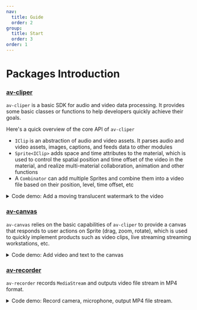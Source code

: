 ```yaml
---
nav:
  title: Guide
  order: 2
group:
  title: Start
  order: 3
order: 1
---
```


# Packages Introduction

### [av-cliper](https://bilibili.github.io/WebAV/_api/av-cliper/)

`av-cliper` is a basic SDK for audio and video data processing. It provides some basic classes or functions to help developers quickly achieve their goals.

Here's a quick overview of the core API of `av-cliper`

- `IClip` is an abstraction of audio and video assets. It parses audio and video assets, images, captions, and feeds data to other modules
- `Sprite<IClip>` adds space and time attributes to the material, which is used to control the spatial position and time offset of the video in the material, and realize multi-material collaboration, animation and other functions
- A `Combinator` can add multiple Sprites and combine them into a video file based on their position, level, time offset, etc
<details>
<summary style="cursor: pointer;"> Code demo: Add a moving translucent watermark to the video</summary>

```js
import {
  ImgClip,
  MP4Clip,
  OffscreenSprite,
  renderTxt2ImgBitmap,
  Combinator,
} from '@webav/av-cliper';

const spr1 = new OffscreenSprite(
  new MP4Clip((await fetch('./video/bunny.mp4')).body),
);
const spr2 = new OffscreenSprite(
  new ImgClip(
    await renderTxt2ImgBitmap(
      '水印',
      `font-size:40px; color: white; text-shadow: 2px 2px 6px red;`,
    ),
  ),
);
spr2.time = { offset: 0, duration: 5e6 };
spr2.setAnimation(
  {
    '0%': { x: 0, y: 0 },
    '25%': { x: 1200, y: 680 },
    '50%': { x: 1200, y: 0 },
    '75%': { x: 0, y: 680 },
    '100%': { x: 0, y: 0 },
  },
  { duration: 4e6, iterCount: 1 },
);
spr2.zIndex = 10;
spr2.opacity = 0.5;

const com = new Combinator({
  width: 1280,
  height: 720,
});

await com.addSprite(spr1);
await com.addSprite(spr2);

com.output(); // => ReadableStream
```

</details>

### [av-canvas](https://bilibili.github.io/WebAV/_api/av-canvas/)

`av-canvas` relies on the basic capabilities of `av-cliper` to provide a canvas that responds to user actions on Sprite (drag, zoom, rotate), which is used to quickly implement products such as video clips, live streaming streaming workstations, etc.

<details>
<summary style="cursor: pointer;">Code demo: Add video and text to the canvas</summary>

```js
import {
  ImgClip,
  MP4Clip,
  VisibleSprite,
  renderTxt2ImgBitmap,
} from '@webav/av-cliper';
import { AVCanvas } from '@webav/av-canvas';

const avCvs = new AVCanvas(document.querySelector('#app'), {
  width: 1280,
  height: 720,
});

const spr1 = new VisibleSprite(
  new MP4Clip((await fetch('./video/bunny.mp4')).body),
);
const spr2 = new VisibleSprite(
  new ImgClip(
    await renderTxt2ImgBitmap(
      '水印',
      `font-size:40px; color: white; text-shadow: 2px 2px 6px red;`,
    ),
  ),
);

await avCvs.add(spr1);
await avCvs.add(spr2);
```

</details>

### [av-recorder](https://bilibili.github.io/WebAV/_api/av-canvas/)

`av-recorder` records `MediaStream` and outputs video file stream in MP4 format.

<details>
<summary style="cursor: pointer;"> Code demo: Record camera, microphone, output MP4 file stream.</summary>

```js
import { AVRecorder } from '@webav/av-recorder';
const mediaStream = await navigator.mediaDevices.getUserMedia({
  video: true,
  audio: true,
});

const recorder = new AVRecorder(recodeMS);
recorder.start(); // => ReadableStream
```

</details>
